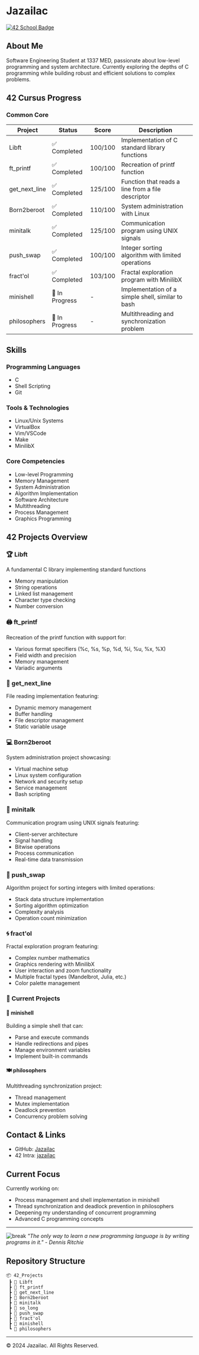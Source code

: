 # Jazailac

[![42 School Badge](https://badge.mediaplus.ma/greenbinary/jazailac)](https://github.com/Jazailac)
## About Me
Software Engineering Student at 1337 MED, passionate about low-level programming and system architecture. Currently exploring the depths of C programming while building robust and efficient solutions to complex problems.

## 42 Cursus Progress
### Common Core
| Project | Status | Score | Description |
|---------|--------|-------|-------------|
| Libft | ✅ Completed | 100/100 | Implementation of C standard library functions |
| ft_printf | ✅ Completed | 100/100 | Recreation of printf function |
| get_next_line | ✅ Completed | 125/100 | Function that reads a line from a file descriptor |
| Born2beroot | ✅ Completed | 110/100 | System administration with Linux |
| minitalk | ✅ Completed | 125/100 | Communication program using UNIX signals |
| push_swap | ✅ Completed | 100/100 | Integer sorting algorithm with limited operations |
| fract'ol | ✅ Completed | 103/100 | Fractal exploration program with MinilibX |
| minishell | 🚧 In Progress | - | Implementation of a simple shell, similar to bash |
| philosophers | 🚧 In Progress | - | Multithreading and synchronization problem |

## Skills
### Programming Languages
- C
- Shell Scripting
- Git

### Tools & Technologies
- Linux/Unix Systems
- VirtualBox
- Vim/VSCode
- Make
- MinilibX

### Core Competencies
- Low-level Programming
- Memory Management
- System Administration
- Algorithm Implementation
- Software Architecture
- Multithreading
- Process Management
- Graphics Programming

## 42 Projects Overview
### 🏆 Libft
A fundamental C library implementing standard functions
- Memory manipulation
- String operations
- Linked list management
- Character type checking
- Number conversion

### 🖨️ ft_printf
Recreation of the printf function with support for:
- Various format specifiers (%c, %s, %p, %d, %i, %u, %x, %X)
- Field width and precision
- Memory management
- Variadic arguments

### 📝 get_next_line
File reading implementation featuring:
- Dynamic memory management
- Buffer handling
- File descriptor management
- Static variable usage

### 💻 Born2beroot
System administration project showcasing:
- Virtual machine setup
- Linux system configuration
- Network and security setup
- Service management
- Bash scripting

### 📡 minitalk
Communication program using UNIX signals featuring:
- Client-server architecture
- Signal handling
- Bitwise operations
- Process communication
- Real-time data transmission

### 🔄 push_swap
Algorithm project for sorting integers with limited operations:
- Stack data structure implementation
- Sorting algorithm optimization
- Complexity analysis
- Operation count minimization

### 🌀 fract'ol
Fractal exploration program featuring:
- Complex number mathematics
- Graphics rendering with MinilibX
- User interaction and zoom functionality
- Multiple fractal types (Mandelbrot, Julia, etc.)
- Color palette management

### 🚧 Current Projects

#### 🐚 minishell
Building a simple shell that can:
- Parse and execute commands
- Handle redirections and pipes
- Manage environment variables
- Implement built-in commands

#### 🍽️ philosophers
Multithreading synchronization project:
- Thread management
- Mutex implementation
- Deadlock prevention
- Concurrency problem solving

## Contact & Links
- GitHub: [Jazailac](https://github.com/Jazailac)
- 42 Intra: [jazailac](https://profile.intra.42.fr/)

## Current Focus
Currently working on:
- Process management and shell implementation in minishell
- Thread synchronization and deadlock prevention in philosophers
- Deepening my understanding of concurrent programming
- Advanced C programming concepts

---
![break](https://media0.giphy.com/media/v1.Y2lkPTc5MGI3NjExOWZ6ZzIwOGx1NGszamE2YmhrNDJ3cW1uZmduaTF4b2t0cGx5eGRiNyZlcD12MV9pbnRlcm5hbF9naWZfYnlfaWQmY3Q9Zw/iLMOW1wJp8DuuMoMDY/giphy.gif)
*"The only way to learn a new programming language is by writing programs in it." - Dennis Ritchie*

## Repository Structure
```
📦 42_Projects
 ┣ 📂 Libft
 ┣ 📂 ft_printf
 ┣ 📂 get_next_line
 ┣ 📂 Born2beroot
 ┣ 📂 minitalk
 ┣ 📂 so_long
 ┣ 📂 push_swap
 ┣ 📂 fract'ol
 ┣ 📂 minishell
 ┗ 📂 philosophers
```
---
© 2024 Jazailac. All Rights Reserved.

